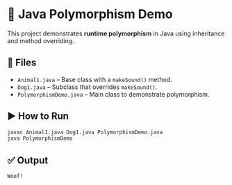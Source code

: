 # 🧬 Java Polymorphism Demo

This project demonstrates **runtime polymorphism** in Java using inheritance and method overriding.

## 📄 Files

- `Animal1.java` – Base class with a `makeSound()` method.
- `Dog1.java` – Subclass that overrides `makeSound()`.
- `PolymorphismDemo.java` – Main class to demonstrate polymorphism.

## ▶️ How to Run

```bash
javac Animal1.java Dog1.java PolymorphismDemo.java
java PolymorphismDemo
```
## ✅ **Output**
```bash
Woof!
```
